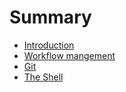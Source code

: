 # Summary

* [Introduction](README.md)
* [Workflow mangement](workflow_mangement/README.md)
* [Git](git/README.md)
* [The Shell](the_shell/README)

